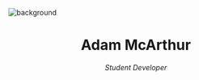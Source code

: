 ![background](https://files.mcaq.me/ioqy.png)

<h1 align=center> Adam McArthur</h1>
<p align=center>
<i>Student Developer</i>
</p>

